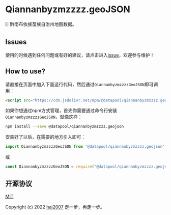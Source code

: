 # Qiannanbyzmzzzz.geoJSON
🗄️ 黔南布依族苗族自治州地图数据。

## Issues
使用的时候遇到任何问题或有好的建议，请点击进入[issue](https://github.com/hai2007/datapool/issues)，欢迎参与维护！

## How to use?

请直接在页面中加入下面这行代码，然后通过```QiannanbyzmzzzzGeoJSON```即可调用：

```html
<script src="https://cdn.jsdelivr.net/npm/@datapool/qiannanbyzmzzzz.geojson@1"></script>
```

如果你想通过npm方式管理，首先你需要通过命令行安装``````QiannanbyzmzzzzGeoJSON``````，就像这样：

```bash
npm install --save @datapool/qiannanbyzmzzzz.geojson
```

安装好了以后，在需要的地方引入即可：

```js
import QiannanbyzmzzzzGeoJSON from '@datapool/qiannanbyzmzzzz.geojson';
```

或

```js
const QiannanbyzmzzzzGeoJSON = require("@datapool/qiannanbyzmzzzz.geojson");
```

开源协议
---------------------------------------
[MIT](https://github.com/hai2007/datapool/blob/master/LICENSE)

Copyright (c) 2022 [hai2007](https://hai2007.gitee.io/sweethome/) 走一步，再走一步。
